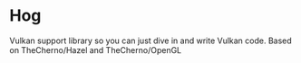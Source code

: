 # Hog
Vulkan support library so you can just dive in and write Vulkan code. Based on TheCherno/Hazel and TheCherno/OpenGL
